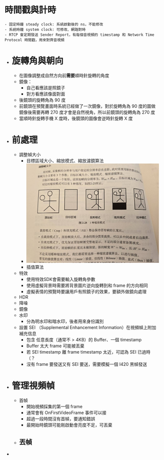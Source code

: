 # 時間戳與計時
	- 固定時鐘 steady clock: 系統啟動後的 ns，不能修改
	- 系統時鐘 system clock: 可修改、網路對時
	- RTCP 會定期發送 Sender Report，有每個音視頻的 timestamp 和 Network Time Protocol 時間戳，用來對齊音視頻
- # 旋轉角與朝向
	- 在圖像調整成自然方向前**需要**順時針旋轉的角度
	- 鏡像：
		- 自己看應該是照鏡子
		- 對方看應該像面對面
	- 後鏡頭的旋轉角為 90 度
	- 前鏡頭在預覽畫面時系統已經做了一次鏡像，對於旋轉角為 90 度的圖做鏡像後需要再轉 270 度才會是自然視角，所以前鏡頭的旋轉角為 270 度
	- 當順時針旋轉手機 X 度時，後鏡頭的圖像會逆時針旋轉 X 度
- # 前處理
	- 調整幀大小
		- 目標區域大小、縮放模式、縮放濾鏡算法
		- ![image.png](../assets/image_1740732458527_0.png)
		- 插值算法
	- 特效
		- 使用特效SDK會需要輸入旋轉角參數
		- 使用虛擬背景時需要將背景圖片逆向旋轉到和 frame 的方向相同
		- 虛擬表情的預覽時要讓用戶有照鏡子的效果，要額外做鏡向處理
	- HDR
	- 降噪
	- 鏡像
	- 水印
		- 分為明水印和暗水印，後者用來身份識別
	- 設置 SEI （Supplemental Enhancement Information）在視頻幀上附加補充信息
		- 包含 任意長度（通常不 > 4KB）的 Buffer、一個 timestamp
		- Buffer 太大 frame 可能被丟棄
		- 若 SEI timestamp 離 frame timestamp 太近，可認為 SEI 已過時（？
		- 沒有 frame 要發送又有 SEI 要送，需要模擬一個 I420 黑幀發送
- # 管理視頻幀
	- 首幀
		- 開始視頻採集的第一個 frame
		- 通常會有 OnFirstVideoFrame 事件可以接
		- 超過一段時間沒有首幀，要通知錯誤
		- 最開始時鏡頭可能剛啟動會亮度不足，可丟棄
	- 丟幀
		-
-